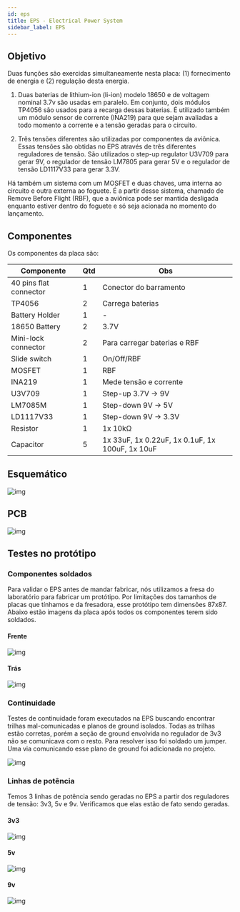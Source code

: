 ```yaml
---
id: eps
title: EPS - Electrical Power System
sidebar_label: EPS
---
```


## Objetivo
Duas funções são exercidas simultaneamente nesta placa: (1) fornecimento de energia e (2) regulação desta energia. 
    
1. Duas baterias de lithium-ion (li-ion) modelo 18650 e de voltagem nominal 3.7v são usadas em paralelo. Em conjunto, dois módulos TP4056 são usados para a recarga dessas baterias. É utilizado também um módulo sensor de corrente (INA219) para que sejam avaliadas a todo momento a corrente e a tensão geradas para o circuito.
    
2. Três tensões diferentes são utilizadas por componentes da aviônica. Essas tensões são obtidas no EPS através de três diferentes reguladores de tensão. São utilizados o step-up regulator U3V709 para gerar 9V, o regulador de tensão LM7805 para gerar 5V e o regulador de tensão LD1117V33 para gerar 3.3V. 

Há também um sistema com um MOSFET e duas chaves, uma interna ao circuito e outra externa ao foguete. É a partir desse sistema, chamado de Remove Before Flight (RBF), que a aviônica pode ser mantida desligada enquanto estiver dentro do foguete e só seja acionada no momento do lançamento.

## Componentes
Os componentes da placa são:

|  Componente               |      Qtd      |  Obs  |
| -------------             |  -----------  |  ------ |
| 40 pins flat connector    |       1       | Conector do barramento |
| TP4056                    |       2       | Carrega baterias |
| Battery Holder            |       1       | - |
| 18650 Battery             |       2       | 3.7V |
| Mini-lock connector       |       2       | Para carregar baterias e RBF |
| Slide switch              |       1       | On/Off/RBF |
| MOSFET                    |       1       | RBF |
| INA219                    |       1       | Mede tensão e corrente |
| U3V709                    |       1       | Step-up 3.7V -> 9V |
| LM7085M                   |       1       | Step-down 9V -> 5V |
| LD1117V33                 |       1       | Step-down 9V -> 3.3V |
| Resistor                  |       1       | 1x 10kΩ |
| Capacitor                 |       5       | 1x 33uF, 1x 0.22uF, 1x 0.1uF, 1x 100uF, 1x 10uF |

## Esquemático
![img](/img/docs/aurora/hardware/eps_schem.jpg)

## PCB
![img](/img/docs/aurora/hardware/eps_pcb.png)

## Testes no protótipo
### Componentes soldados
Para validar o EPS antes de mandar fabricar, nós utilizamos a fresa do laboratório para fabricar um protótipo. Por limitações dos tamanhos de placas que tínhamos e da fresadora, esse protótipo tem dimensões 87x87. Abaixo estão imagens da placa após todos os componentes terem sido soldados.

#### Frente
![img](/img/docs/aurora/hardware/eps_protfront.jpeg)

#### Trás
![img](/img/docs/aurora/hardware/eps_protback.jpeg)

### Continuidade
Testes de continuidade foram executados na EPS buscando encontrar trilhas mal-comunicadas e planos de ground isolados. Todas as trilhas estão corretas, porém a seção de ground envolvida no regulador de 3v3 não se comunicava com o resto. Para resolver isso foi soldado um jumper. Uma via comunicando esse plano de ground foi adicionada no projeto.

![img](/img/docs/aurora/hardware/eps_jumper.jpg)

### Linhas de potência
Temos 3 linhas de potência sendo geradas no EPS a partir dos reguladores de 
tensão: 3v3, 5v e 9v. Verificamos que elas estão de fato sendo geradas.

#### 3v3
![img](/img/docs/aurora/hardware/eps_3v3.jpg)

#### 5v
![img](/img/docs/aurora/hardware/eps_5v.jpg)

#### 9v
![img](/img/docs/aurora/hardware/eps_9v.jpg)